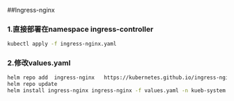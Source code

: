 ##Ingress-nginx
### 1.直接部署在namespace ingress-controller  
```bash
kubectl apply -f ingress-nginx.yaml
```

### 2.修改values.yaml
```bash
helm repo add  ingress-nginx   https://kubernetes.github.io/ingress-nginx 
helm repo update
helm install ingress-nginx ingress-nginx -f values.yaml -n kueb-system
```
